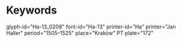 # Keywords
glyph-id="Ha-13_0208"
font-id="Ha-13"
printer-id="Ha"
printer="Jan Haller"
period="1505–1525"
place="Kraków"
PT plate="172"
